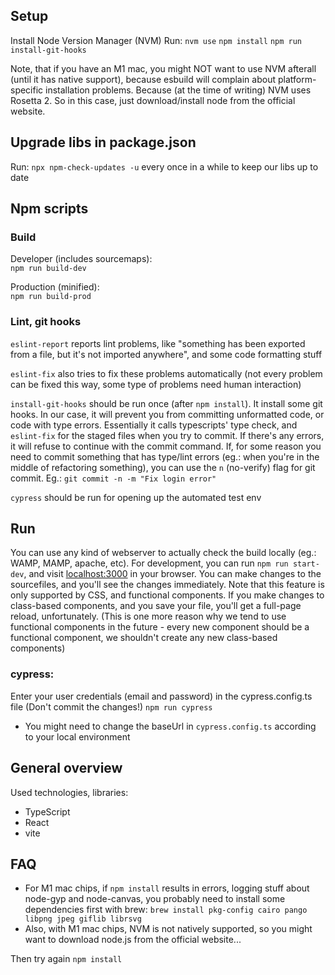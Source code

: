 ## Setup
Install Node Version Manager (NVM)
Run:
`nvm use`
`npm install`
`npm run install-git-hooks`

Note, that if you have an M1 mac, you might NOT want to use NVM afterall (until it has native support), because esbuild will complain about platform-specific installation problems. Because (at the time of writing) NVM uses Rosetta 2.
So in this case, just download/install node from the official website.

## Upgrade libs in package.json
Run:
`npx npm-check-updates -u` every once in a while to keep our libs up to date

## Npm scripts

### Build

Developer (includes sourcemaps):  
`npm run build-dev`
<br/>

Production (minified):  
`npm run build-prod`

### Lint, git hooks
`eslint-report` reports lint problems, like "something has been exported from a file, but it's not imported anywhere", and some code formatting stuff

`eslint-fix` also tries to fix these problems automatically (not every problem can be fixed this way, some type of problems need human interaction)

`install-git-hooks` should be run once (after `npm install`). It install some git hooks. In our case, it will prevent you from committing unformatted code, or code with type errors. Essentially it calls typescripts' type check, and `eslint-fix` for the staged files when you try to commit. If there's any errors, it will refuse to continue with the commit command. If, for some reason you need to commit something that has type/lint errors (eg.: when you're in the middle of refactoring something), you can use the `n` (no-verify) flag for git commit. Eg.: `git commit -n -m "Fix login error"`

`cypress` should be run for opening up the automated test env

## Run

You can use any kind of webserver to actually check the build locally (eg.: WAMP, MAMP, apache, etc).
For development, you can run `npm run start-dev`, and visit [localhost:3000](localhost:3000) in your browser.
You can make changes to the sourcefiles, and you'll see the changes immediately.
Note that this feature is only supported by CSS, and functional components. If you make changes to class-based components, and you save your file, you'll get a full-page reload, unfortunately. (This is one more reason why we tend to use functional components in the future - every new component should be a functional component, we shouldn't create any new class-based components)

### cypress: 
Enter your user credentials (email and password) in the cypress.config.ts file (Don't commit the changes!)
`npm run cypress`
- You might need to change the baseUrl in `cypress.config.ts` according to your local environment

## General overview

Used technologies, libraries:  
- TypeScript
- React
- vite

## FAQ
- For M1 mac chips, if `npm install` results in errors, logging stuff about node-gyp and node-canvas, you probably need to install some dependencies first with brew:
`brew install pkg-config cairo pango libpng jpeg giflib librsvg`
- Also, with M1 mac chips, NVM is not natively supported, so you might want to download node.js from the official website...

Then try again `npm install`